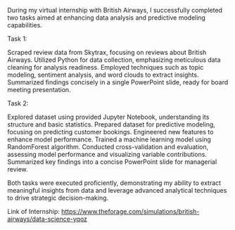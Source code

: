 During my virtual internship with British Airways, I successfully completed two tasks aimed at enhancing data analysis and predictive modeling capabilities.

Task 1:

Scraped review data from Skytrax, focusing on reviews about British Airways.
Utilized Python for data collection, emphasizing meticulous data cleaning for analysis readiness.
Employed techniques such as topic modeling, sentiment analysis, and word clouds to extract insights.
Summarized findings concisely in a single PowerPoint slide, ready for board meeting presentation.

Task 2:

Explored dataset using provided Jupyter Notebook, understanding its structure and basic statistics.
Prepared dataset for predictive modeling, focusing on predicting customer bookings.
Engineered new features to enhance model performance.
Trained a machine learning model using RandomForest algorithm.
Conducted cross-validation and evaluation, assessing model performance and visualizing variable contributions.
Summarized key findings into a concise PowerPoint slide for managerial review.

Both tasks were executed proficiently, demonstrating my ability to extract meaningful insights from data and leverage advanced analytical techniques to drive strategic decision-making.

Link of Internship: https://www.theforage.com/simulations/british-airways/data-science-yqoz
